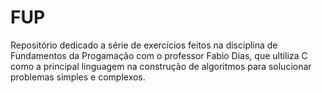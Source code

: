 # FUP
Repositório dedicado a série de exercícios feitos na disciplina de Fundamentos da Progamação com o professor Fabio Dias, que ultiliza C como a principal linguagem na construção de algoritmos para solucionar problemas simples e complexos.
